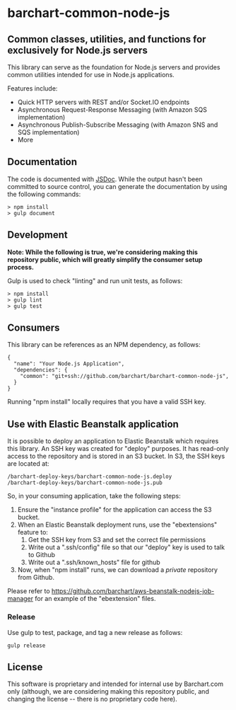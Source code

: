 # barchart-common-node-js
## Common classes, utilities, and functions for exclusively for Node.js servers

This library can serve as the foundation for Node.js servers and
provides common utilities intended for use in Node.js applications.

Features include:

* Quick HTTP servers with REST and/or Socket.IO endpoints
* Asynchronous Request-Response Messaging (with Amazon SQS implementation)
* Asynchronous Publish-Subscribe Messaging (with Amazon SNS and SQS implementation)
* More

## Documentation

The code is documented with [JSDoc](http://usejsdoc.org/). While the output hasn't been committed to source control, you can generate the documentation by using the following commands:

    > npm install
    > gulp document

## Development

**Note: While the following is true, we're considering making this repository public, which will greatly simplify the consumer setup process.**

Gulp is used to check "linting" and run unit tests, as follows:

    > npm install
    > gulp lint
    > gulp test

## Consumers

This library can be references as an NPM dependency, as follows:

	{
	  "name": "Your Node.js Application",
	  "dependencies": {
		"common": "git+ssh://github.com/barchart/barchart-common-node-js",
	  }
	}

Running "npm install" locally requires that you have a valid SSH key.

## Use with Elastic Beanstalk application

It is possible to deploy an application to Elastic Beanstalk which
requires this library. An SSH key was created for "deploy" purposes.
It has read-only access to the repository and is stored in an S3 bucket.
In S3, the SSH keys are located at:

	/barchart-deploy-keys/barchart-common-node-js.deploy
	/barchart-deploy-keys/barchart-common-node-js.pub

So, in your consuming application, take the following steps:

1. Ensure the "instance profile" for the application can access the S3 bucket.
2. When an Elastic Beanstalk deployment runs, use the "ebextensions" feature to:
	1. Get the SSH key from S3 and set the correct file permissions
	2. Write out a ".ssh/config" file so that our "deploy" key is used to talk to Github
	3. Write out a ".ssh/known_hosts" file for github
3. Now, when "npm install" runs, we can download a *private* repository from Github.

Please refer to https://github.com/barchart/aws-beanstalk-nodejs-job-manager for an
example of the "ebextension" files.

### Release

Use gulp to test, package, and tag a new release as follows:

	gulp release

## License

This software is proprietary and intended for internal use by Barchart.com only (although, we are considering
making this repository public, and changing the license -- there is no proprietary code here).
